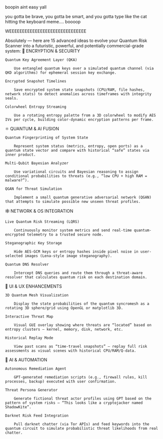 boopin aint easy yall

you gotta be brave, you gotta be smart, and you gotta type like the cat hitting the keyboard meme.... boooop


WEEEEEEEEEEEEEEEEEEEEEEEEEEEEEE


Absolutely — here are 15 advanced ideas to evolve your Quantum Risk Scanner into a futuristic, powerful, and potentially commercial-grade system:
🔐 ENCRYPTION & SECURITY

    Quantum Key Agreement Layer (QKA)

        Use entangled quantum keys over a simulated quantum channel (via QKD algorithms) for ephemeral session key exchange.

    Encrypted Snapshot Timelines

        Save encrypted system state snapshots (CPU/RAM, file hashes, network stats) to detect anomalies across timeframes with integrity seals.

    Colorwheel Entropy Streaming

        Use a rotating entropy palette from a 3D colorwheel to modify AES IVs per cycle, building color-dynamic encryption patterns per frame.

⚛️ QUANTUM & AI FUSION

    Quantum Fingerprinting of System State

        Represent system status (metrics, entropy, open ports) as a quantum state vector and compare with historical “safe” states via inner product.

    Multi-Qubit Bayesian Analyzer

        Use variational circuits and Bayesian reasoning to assign conditional probabilities to threats (e.g., “low CPU + high RAM = malware?”).

    QGAN for Threat Simulation

        Implement a small quantum generative adversarial network (QGAN) that attempts to simulate possible new unseen threat profiles.

🕸️ NETWORK & OS INTEGRATION

    Live Quantum Risk Streaming (LQRS)

        Continuously monitor system metrics and send real-time quantum-encrypted telemetry to a trusted secure node.

    Steganographic Key Storage

        Hide AES-GCM keys or entropy hashes inside pixel noise in user-selected images (Lena-style image steganography).

    Quantum DNS Resolver

        Intercept DNS queries and route them through a threat-aware resolver that calculates quantum risk on each destination domain.

🧠 UI & UX ENHANCEMENTS

    3D Quantum Mesh Visualization

        Display the state probabilities of the quantum syncromesh as a rotating 3D sphere/grid using OpenGL or matplotlib 3D.

    Interactive Threat Map

        Visual GUI overlay showing where threats are “located” based on entropy clusters — kernel, memory, disk, network, etc.

    Historical Replay Mode

        View past scans as “time-travel snapshots” — replay full risk assessments as visual scenes with historical CPU/RAM/Q-data.

🤖 AI & AUTOMATION

    Autonomous Remediation Agent

        GPT-generated remediation scripts (e.g., firewall rules, kill processes, backup) executed with user confirmation.

    Threat Persona Generator

        Generate fictional threat actor profiles using GPT based on the pattern of system risks — “This looks like a cryptojacker named ShadowKite”.

    Darknet Risk Feed Integration

        Pull darknet chatter (via Tor APIs) and feed keywords into the quantum circuit to simulate probabilistic threat likelihoods from real chatter.

